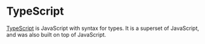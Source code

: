 # TypeScript

[TypeScript](https://www.typescriptlang.org/) is JavaScript with syntax for
types. It is a superset of JavaScript, and was also built on top of JavaScript.
